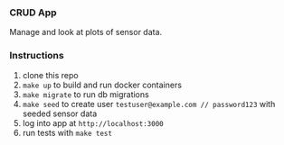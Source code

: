 ### CRUD App
Manage and look at plots of sensor data.

### Instructions
1. clone this repo
2. `make up` to build and run docker containers
3. `make migrate` to run db migrations
4. `make seed` to create user `testuser@example.com // password123` with seeded sensor data
5. log into app at `http://localhost:3000`
6. run tests with `make test`
